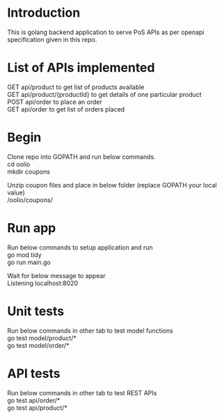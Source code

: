 # Introduction
This is golang backend application to serve PoS APIs as per openapi specification given in this repo.

# List of APIs implemented
GET api/product to get list of products available <br />
GET api/product/{productId} to get details of one particular product <br />
POST api/order to place an order <br />
GET api/order to get list of orders placed <br />

# Begin
Clone repo into GOPATH and run below commands. <br />
cd oolio <br />
mkdir coupons <br />

Unzip coupon files and place in below folder (replace GOPATH your local value) <br />
<GOPATH>/oolio/coupons/ <br />

# Run app
Run below commands to setup application and run <br />
go mod tidy <br />
go run main.go <br />

Wait for below message to appear <br />
Listening localhost:8020 <br />

# Unit tests
Run below commands in other tab to test model functions <br />
go test model/product/* <br />
go test model/order/* <br />

# API tests
Run below commands in other tab to test REST APIs <br />
go test api/order/* <br />
go test api/product/* <br />

